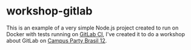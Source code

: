 # workshop-gitlab

This is an example of a very simple Node.js project created to run on Docker with tests running on [GitLab CI](http://gitlab.com), I've created it to do a workshop about GitLab on [Campus Party Brasil 12](https://campuse.ro/events/campus-party-brasil-2019/workshop/gitlab-uma-ferramenta-para-todo-o-ciclo-devops-cpbr12/).
